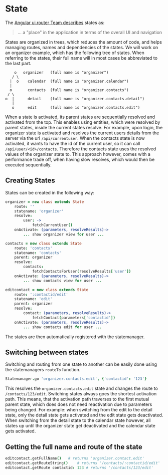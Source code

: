 # State

The [Angular ui.router Team describes]() states as:
>  ... a "place" in the application in terms of the overall UI and navigation

States are organized in trees, which reduces the amount of code, and helps managing routes, names and dependencies of the states.
We will work on an organizer example, which has the following tree of states. When referring to the states, their full name will in most cases be abbreviated to the last part.

```
    o   organizer   (full name is "organizer")
   / \
  |  o    calendar  (full name is "organizer.calendar")
  |
  o       contacts  (full name is "organizer.contacts")
 / \
o  |      detail    (full name is "organizer.contacts.detail")
   |
   o      edit      (full name is "organizer.contacts.edit")
```
When a state is activated, its parent states are sequentially resolved and activated from the top.
This enables using entities, which were resolved by parent states, inside the current states resolve.
For example, upon login, the organizer state is activated and resolves the current users details from the server via the url `/api/currentuser`. When the contacts state is now
activated, it wants to have the id of the current user, so it can call `/api/user/<id>/contacts`. Therefore the contacts state uses the resolved values of the organizer state to.
This approach however, comes with a performance trade off, when having slow resolves, which would then be executed sequentially.

## Creating States
States can be created in the following way:
```coffeescript
organizer = new class extends State
    route: ''
    statename: 'organizer'
    resolve:
        user: ->
            fetchCurrentUser()
    onActivate: (parameters, resolveResults)->
        ... show organizer view for user ...

contacts = new class extends State
    route: 'contacts'
    statename: 'contacts'
    parent: organizer
    resolve:
        contacts:
            fetchContactsForUser(resolveResults['user'])
    onActivate: (parameters, resolveResults)->
        ... show contacts view for user ...

editcontact = new class extends State
    route: ':contactid/edit'
    statename: 'edit'
    parent: organizer
    resolve:
        contact: (parameters, resolveResults)->
            fetchContact(parameters['contactid'])
    onActivate: (parameters, resolveResults)->
        ... show contacts edit for user ...
```

The states are then automatically registered with the statemanager.

## Switching between states
Switching and routing from one state to another can be easily done using the statemanagers `routeTo` function.
```coffeescript
Statemanager.go 'organizer.contacts.edit', {'contactid': '123'}
```
This resolves the `organizer.contacts.edit` state and changes the route to `/contacts/123/edit`.
Switching states always goes the shortest activation path. This means, that the activation path traverses to the first mutual parent state, which does does not need reactivation
due to parameters being changed. For example: when switching from the edit to the detail state, only the detail state gets activated and the edit state gets deactivated. When
switching from the detail state to the calendar state however, all states up until the organizer state get deactivated and the calendar state gets activated.

## Getting the full name and route of the state
```coffeescript
editcontact.getFullName()   # returns 'organizer.contact.edit'
editcontact.getRouteString()    # returns '/contacts/:contactid/edit'
editcontact.getRoute contactid: 123 # returns '/contacts/123/edit'
```